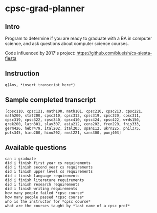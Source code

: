 # cpsc-grad-planner

## Intro
Program to determine if you are ready to graduate with a BA in computer science, and ask questions about computer science courses.

Code influenced by 2017's project: https://github.com/blueish/cs-siesta-fiesta

## Instruction
```
q(Ans, *insert transcript here*)
```

## Sample completed transcript
```
[cpsc110, cpsc121, math100, math101, cpsc210, cpsc213, cpsc221, math200, stat200, cpsc310, cpsc313, cpsc319, cpsc320, cpsc311, cpsc319, cpsc322, cpsc340, cpsc410, cpsc424, cpsc422, wrds150, grek200, latn301, slav307, asia212, cens202, fren220, fhis333, germ426, hebr479, ital202, ital203, span112, ukrn225, phil375, pols345, hinu200, hinu202, rmst221, sans300, punj403]
```

## Available questions
```
can i graduate
did i finish first year cs requirements
did i finish second year cs requirements
did i finish upper level cs requirements
did i finish language requirements
did i finish literature requirements
did i finish research requirements
did i finish writing requirements
how many people failed *cpsc course*
how many people passed *cpsc course*
who is the instructor for *cpsc course*
what are the courses taught by *last name of a cpsc prof*
```

